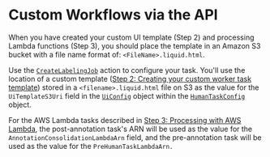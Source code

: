 # Custom Workflows via the API<a name="sms-custom-templates-step4"></a>

When you have created your custom UI template \(Step 2\) and processing Lambda functions \(Step 3\), you should place the template in an Amazon S3 bucket with a file name format of: `<FileName>.liquid.html`\.

Use the [ `CreateLabelingJob`](https://docs.aws.amazon.com/sagemaker/latest/APIReference/API_CreateLabelingJob.html) action to configure your task\. You'll use the location of a custom template \([Step 2: Creating your custom worker task template](sms-custom-templates-step2.md)\) stored in a `<filename>.liquid.html` file on S3 as the value for the `UiTemplateS3Uri` field in the [ `UiConfig`](https://docs.aws.amazon.com/sagemaker/latest/APIReference/API_UiConfig.html) object within the [ `HumanTaskConfig`](https://docs.aws.amazon.com/sagemaker/latest/APIReference/API_HumanTaskConfig.html) object\.

For the AWS Lambda tasks described in [Step 3: Processing with AWS Lambda](sms-custom-templates-step3.md), the post\-annotation task's ARN will be used as the value for the `AnnotationConsolidationLambdaArn` field, and the pre\-annotation task will be used as the value for the `PreHumanTaskLambdaArn.` 